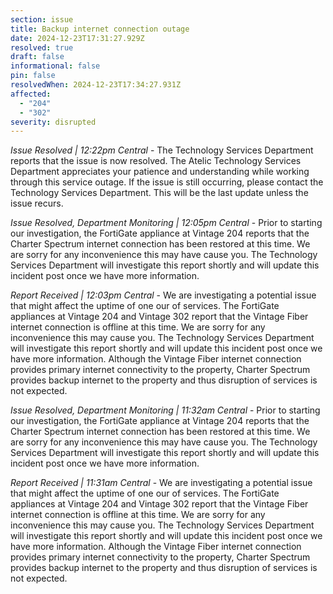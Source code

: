 ```yaml
---
section: issue
title: Backup internet connection outage
date: 2024-12-23T17:31:27.929Z
resolved: true
draft: false
informational: false
pin: false
resolvedWhen: 2024-12-23T17:34:27.931Z
affected:
  - "204"
  - "302"
severity: disrupted
---
```

*Issue Resolved | 12:22pm Central* - The Technology Services Department reports that the issue is now resolved. The Atelic Technology Services Department appreciates your patience and understanding while working through this service outage. If the issue is still occurring, please contact the Technology Services Department. This will be the last update unless the issue recurs.

*Issue Resolved, Department Monitoring | 12:05pm Central* - Prior to starting our investigation, the FortiGate appliance at Vintage 204 reports that the Charter Spectrum internet connection has been restored at this time. We are sorry for any inconvenience this may have cause you. The Technology Services Department will investigate this report shortly and will update this incident post once we have more information.

*Report Received | 12:03pm Central* - We are investigating a potential issue that might affect the uptime of one our of services. The FortiGate appliances at Vintage 204 and Vintage 302 report that the Vintage Fiber internet connection is offline at this time. We are sorry for any inconvenience this may cause you. The Technology Services Department will investigate this report shortly and will update this incident post once we have more information. Although the Vintage Fiber internet connection provides primary internet connectivity to the property, Charter Spectrum provides backup internet to the property and thus disruption of services is not expected.

*Issue Resolved, Department Monitoring | 11:32am Central* - Prior to starting our investigation, the FortiGate appliance at Vintage 204 reports that the Charter Spectrum internet connection has been restored at this time. We are sorry for any inconvenience this may have cause you. The Technology Services Department will investigate this report shortly and will update this incident post once we have more information.

*Report Received | 11:31am Central* - We are investigating a potential issue that might affect the uptime of one our of services. The FortiGate appliances at Vintage 204 and Vintage 302 report that the Vintage Fiber internet connection is offline at this time. We are sorry for any inconvenience this may cause you. The Technology Services Department will investigate this report shortly and will update this incident post once we have more information. Although the Vintage Fiber internet connection provides primary internet connectivity to the property, Charter Spectrum provides backup internet to the property and thus disruption of services is not expected.